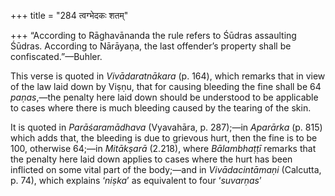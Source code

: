 +++
title = "284 त्वग्भेदकः शतम्"

+++
“According to Rāghavānanda the rule refers to Śūdras assaulting Śūdras.
According to Nārāyaṇa, the last offender’s property shall be
confiscated.”—Buhler.

This verse is quoted in *Vivādaratnākara* (p. 164), which remarks that
in view of the law laid down by Viṣṇu, that for causing bleeding the
fine shall be 64 *paṇas*,—the penalty here laid down should be
understood to be applicable to cases where there is much bleeding caused
by the tearing of the skin.

It is quoted in *Parāśaramādhava* (Vyavahāra, p. 287);—in *Aparārka* (p.
815) which adds that, the bleeding is due to grievous hurt, then the
fine is to be 100, otherwise 64;—in *Mitākṣarā* (2.218), where
*Bālambhaṭṭī* remarks that the penalty here laid down applies to cases
where the hurt has been inflicted on some vital part of the body;—and in
*Vivādacintāmaṇi* (Calcutta, p. 74), which explains ‘*niṣka*’ as
equivalent to four ‘*suvarṇas*’


